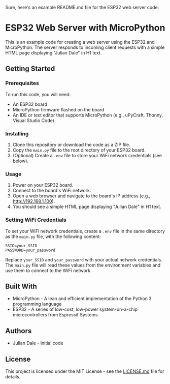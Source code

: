Sure, here's an example README.md file for the ESP32 web server code:

# ESP32 Web Server with MicroPython

This is an example code for creating a web server using the ESP32 and MicroPython. The server responds to incoming client requests with a simple HTML page displaying "Julian Dale" in H1 text.

## Getting Started

### Prerequisites

To run this code, you will need:

- An ESP32 board
- MicroPython firmware flashed on the board
- An IDE or text editor that supports MicroPython (e.g., uPyCraft, Thonny, Visual Studio Code)

### Installing

1. Clone this repository or download the code as a ZIP file.
2. Copy the `main.py` file to the root directory of your ESP32 board.
3. (Optional) Create a `.env` file to store your WiFi network credentials (see below).

### Usage

1. Power on your ESP32 board.
2. Connect to the board's WiFi network.
3. Open a web browser and navigate to the board's IP address (e.g., http://192.168.1.100).
4. You should see a simple HTML page displaying "Julian Dale" in H1 text.

### Setting WiFi Credentials

To set your WiFi network credentials, create a `.env` file in the same directory as the `main.py` file, with the following content:

```
SSID=your_SSID
PASSWORD=your_password
```

Replace `your_SSID` and `your_password` with your actual network credentials. The `main.py` file will read these values from the environment variables and use them to connect to the WiFi network.

## Built With

- MicroPython - A lean and efficient implementation of the Python 3 programming language
- ESP32 - A series of low-cost, low-power system-on-a-chip microcontrollers from Espressif Systems

## Authors

- Julian Dale - Initial code

## License

This project is licensed under the MIT License - see the [LICENSE.md](LICENSE.md) file for details.